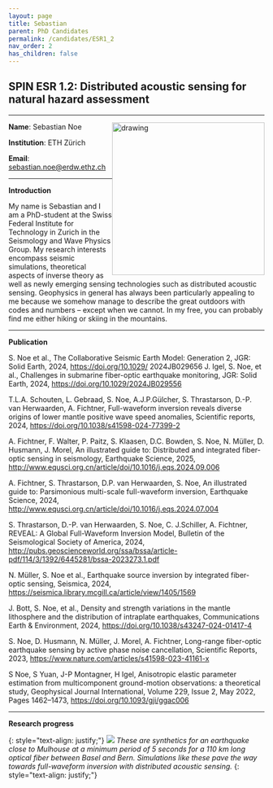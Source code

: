 ```yaml
---
layout: page
title: Sebastian
parent: PhD Candidates
permalink: /candidates/ESR1_2
nav_order: 2
has_children: false
---
```


## SPIN ESR 1.2: Distributed acoustic sensing for natural hazard assessment
----

__Name__: Sebastian Noe           <img src="/candidates/files/esr1_2_1.png" alt="drawing" width="300" style="float:right"/>

__Institution__: ETH Zürich

__Email__: sebastian.noe@erdw.ethz.ch

---
__Introduction__

My name is Sebastian and I am a PhD-student at the Swiss Federal Institute for Technology in Zurich in the Seismology and Wave Physics Group. My research interests encompass seismic simulations, theoretical aspects of inverse theory as well as newly emerging sensing technologies such as distributed acoustic sensing. Geophysics in general has always been particularly appealing to me because we somehow manage to describe the great outdoors with codes and numbers – except when we cannot. In my free, you can probably find me either hiking or skiing in the mountains.

---
__Publication__

S. Noe et al., The Collaborative Seismic Earth Model: Generation 2, JGR: Solid Earth, 2024, https://doi.org/10.1029/
2024JB029656
J. Igel, S. Noe, et al., Challenges in submarine fiber-optic earthquake monitoring, JGR: Solid Earth, 2024, https://doi.org/10.1029/2024JB029556

T.L.A. Schouten, L. Gebraad, S. Noe, A.J.P.Gülcher, S. Thrastarson, D.-P. van Herwaarden, A. Fichtner, Full-waveform inversion reveals diverse origins of lower mantle positive wave speed anomalies, Scientific reports, 2024, https://doi.org/10.1038/s41598-024-77399-2

A. Fichtner, F. Walter, P. Paitz, S. Klaasen, D.C. Bowden, S. Noe, N. Müller, D. Husmann, J. Morel, An illustrated guide to: Distributed and integrated fiber-optic sensing in seismology, Earthquake Science, 2025, http://www.equsci.org.cn/article/doi/10.1016/j.eqs.2024.09.006

A. Fichtner, S. Thrastarson, D.P. van Herwaarden, S. Noe, An illustrated guide to: Parsimonious multi-scale full-waveform inversion, Earthquake Science, 2024, http://www.equsci.org.cn/article/doi/10.1016/j.eqs.2024.07.004

S. Thrastarson, D.-P. van Herwaarden, S. Noe, C. J.Schiller, A. Fichtner, REVEAL: A Global Full-Waveform Inversion Model, Bulletin of the Seismological Society of America, 2024, http://pubs.geoscienceworld.org/ssa/bssa/article-pdf/114/3/1392/6445281/bssa-2023273.1.pdf 

N. Müller, S. Noe et al., Earthquake source inversion by integrated fiber-optic sensing, Seismica, 2024, https://seismica.library.mcgill.ca/article/view/1405/1569

J. Bott, S. Noe, et al., Density and strength variations in the mantle lithosphere and the distribution of intraplate earthquakes, Communications Earth & Environment, 2024, https://doi.org/10.1038/s43247-024-01417-4

S. Noe, D. Husmann, N. Müller, J. Morel, A. Fichtner, Long-range fiber-optic earthquake sensing by active phase noise cancellation, Scientific Reports, 2023, https://www.nature.com/articles/s41598-023-41161-x

S Noe, S Yuan, J-P Montagner, H Igel, Anisotropic elastic parameter estimation from multicomponent ground-motion observations: a theoretical study, Geophysical Journal International, Volume 229, Issue 2, May 2022, Pages 1462–1473, https://doi.org/10.1093/gji/ggac006

---
__Research progress__

{: style="text-align: justify;"}
![](/candidates/files/esr1_2_2.png)
<span>*These are synthetics for an earthquake close to Mulhouse at a minimum period of 5 seconds for a 110 km long optical fiber between Basel and Bern. Simulations like these pave the way towards full-waveform inversion with distributed acoustic sensing.*</span>
{: style="text-align: justify;"}

